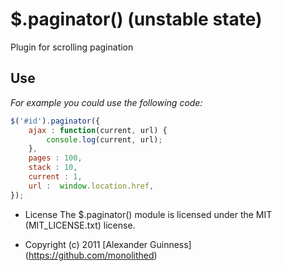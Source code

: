 # $.paginator() (unstable state)

Plugin for scrolling pagination

## Use
*For example you could use the following code:*

```javascript
$('#id').paginator({
	ajax : function(current, url) {
		console.log(current, url);
	},
	pages : 100,
	stack : 10,
	current : 1,
	url :  window.location.href,
});
```

* License
    The $.paginator() module is licensed under the MIT (MIT_LICENSE.txt) license.

* Copyright (c) 2011 [Alexander Guinness] (https://github.com/monolithed)

